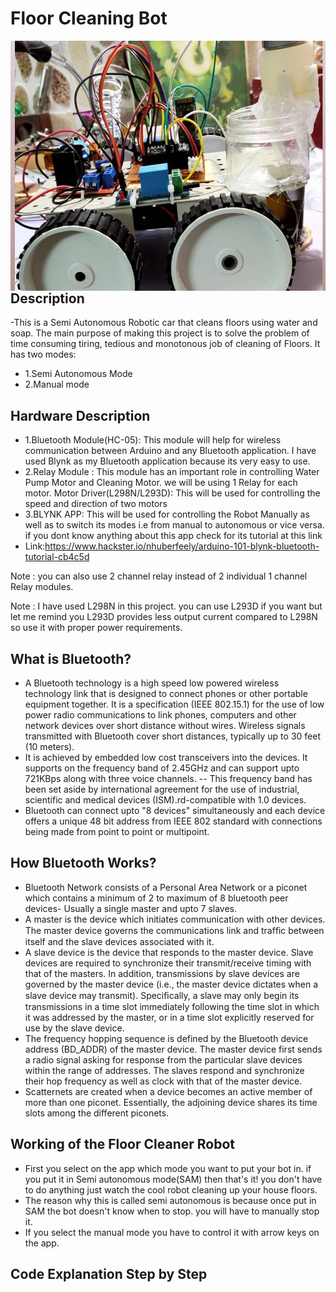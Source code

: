 # Floor Cleaning Bot

<img align="left" width="600" height="400" src="https://github.com/varun7860/Arduino-projects/blob/master/Floor%20Cleaning%20Bot/Images/Floor%20Cleaning%20Bot.jpg"> 

## Description 
-This is a Semi Autonomous Robotic car that cleans floors using water and soap. The main purpose of making this project is to solve the problem of time consuming tiring, tedious and monotonous job of cleaning of Floors. It has two modes:

 - 1.Semi Autonomous Mode
 - 2.Manual mode

## Hardware Description
- 1.Bluetooth Module(HC-05): This module will help for wireless communication between Arduino and any Bluetooth application. I have used Blynk as my Bluetooth application because its very easy to use.
- 2.Relay Module : This module has an important role in controlling Water Pump Motor and Cleaning Motor. we will be using 1 Relay for each motor.
Motor Driver(L298N/L293D): This will be used for controlling the speed and direction of two motors
- 3.BLYNK APP: This will be used for controlling the Robot Manually as well as to switch its modes i.e from manual to autonomous or vice versa. if you dont know anything about this app check for its tutorial at this link
- Link:https://www.hackster.io/nhuberfeely/arduino-101-blynk-bluetooth-tutorial-cb4c5d

Note : you can also use 2 channel relay instead of 2 individual 1 channel Relay modules.

Note : I have used L298N in this project. you can use L293D if you want but let me remind you L293D provides less output current compared to L298N so use it with proper power requirements.

## What is Bluetooth?
- A Bluetooth technology is a high speed low powered wireless technology link that is designed to connect phones or other portable equipment together. It is a specification (IEEE 802.15.1) for the use of low power radio communications to link phones, computers and other network devices over short distance without wires. Wireless signals transmitted with Bluetooth cover short distances, typically up to 30 feet (10 meters).
- It is achieved by embedded low cost transceivers into the devices. It supports on the frequency band of 2.45GHz and can support upto 721KBps along with three voice channels. -- This frequency band has been set aside by international agreement for the use of industrial, scientific and medical devices (ISM).rd-compatible with 1.0 devices.
- Bluetooth can connect upto "8 devices" simultaneously and each device offers a unique 48 bit address from IEEE 802 standard with connections being made from point to point or multipoint.

## How Bluetooth Works?
- Bluetooth Network consists of a Personal Area Network or a piconet which contains a minimum of 2 to maximum of 8 bluetooth peer devices- Usually a single master and upto 7 slaves.
- A master is the device which initiates communication with other devices. The master device governs the communications link and trafﬁc between itself and the slave devices associated with it.
- A slave device is the device that responds to the master device. Slave devices are required to synchronize their transmit/receive timing with that of the masters. In addition, transmissions by slave devices are governed by the master device (i.e., the master device dictates when a slave device may transmit). Speciﬁcally, a slave may only begin its transmissions in a time slot immediately following the time slot in which it was addressed by the master, or in a time slot explicitly reserved for use by the slave device.
- The frequency hopping sequence is defined by the Bluetooth device address (BD_ADDR) of the master device. The master device first sends a radio signal asking for response from the particular slave devices within the range of addresses. The slaves respond and synchronize their hop frequency as well as clock with that of the master device.
- Scatternets are created when a device becomes an active member of more than one piconet. Essentially, the adjoining device shares its time slots among the different piconets.

## Working of the Floor Cleaner Robot
- First you select on the app which mode you want to put your bot in. if you put it in Semi autonomous mode(SAM) then that's it! you don't have to do anything just watch the cool robot cleaning up your house floors. 
- The reason why this is called semi autonomous is because once put in SAM the bot doesn't know when to stop. you will have to manually stop it.
- If you select the manual mode you have to control it with arrow keys on the app.

## Code Explanation Step by Step

